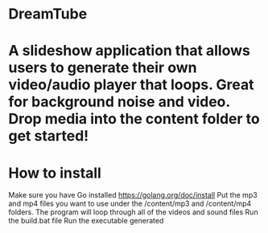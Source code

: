 # DreamTube
A slideshow application that allows users to generate their own video/audio player that loops. Great for background noise and video.
Drop media into the content folder to get started!
=======

# How to install
Make sure you have Go installed https://golang.org/doc/install 
Put the mp3 and mp4 files you want to use under the /content/mp3 and /content/mp4 folders.
The program will loop through all of the videos and sound files
Run the build.bat file
Run the executable generated
